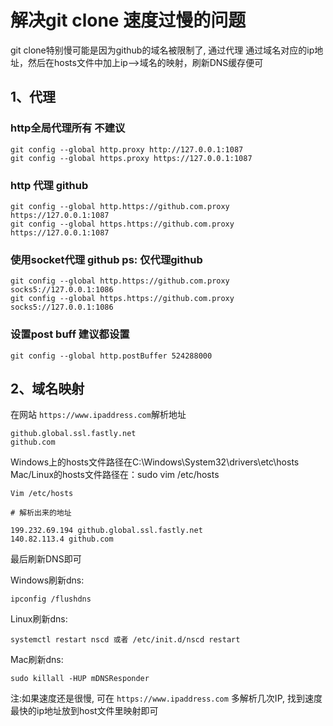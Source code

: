 # 解决git clone 速度过慢的问题

git clone特别慢可能是因为github的域名被限制了,
通过代理
通过域名对应的ip地址，然后在hosts文件中加上ip–>域名的映射，刷新DNS缓存便可

## 1、代理

### http全局代理所有 不建议

```shell
git config --global http.proxy http://127.0.0.1:1087
git config --global https.proxy https://127.0.0.1:1087
```

### http 代理 github

```shell
git config --global http.https://github.com.proxy https://127.0.0.1:1087
git config --global https.https://github.com.proxy https://127.0.0.1:1087
```

### 使用socket代理 github ps: 仅代理github

```shell
git config --global http.https://github.com.proxy socks5://127.0.0.1:1086
git config --global https.https://github.com.proxy socks5://127.0.0.1:1086
```

### 设置post buff 建议都设置

```shell
git config --global http.postBuffer 524288000
```

## 2、域名映射

在网站 `https://www.ipaddress.com`解析地址

```shell
github.global.ssl.fastly.net
github.com
```

Windows上的hosts文件路径在C:\Windows\System32\drivers\etc\hosts
Mac/Linux的hosts文件路径在：sudo vim /etc/hosts

```shell
Vim /etc/hosts

# 解析出来的地址

199.232.69.194 github.global.ssl.fastly.net
140.82.113.4 github.com

```

最后刷新DNS即可

Windows刷新dns:

```shell
ipconfig /flushdns
```

Linux刷新dns:

```shell
systemctl restart nscd 或者 /etc/init.d/nscd restart
```

Mac刷新dns:

```shell
sudo killall -HUP mDNSResponder
```

注:如果速度还是很慢, 可在 `https://www.ipaddress.com` 多解析几次IP, 找到速度最快的ip地址放到host文件里映射即可

